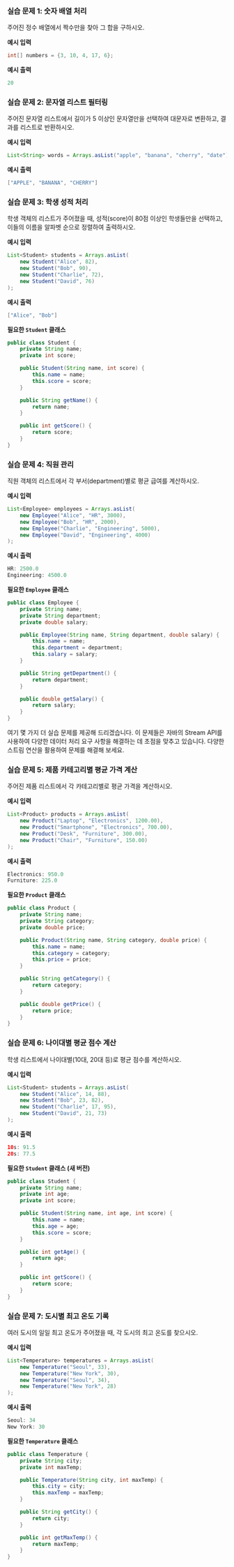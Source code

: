 ### 실습 문제 1: 숫자 배열 처리
주어진 정수 배열에서 짝수만을 찾아 그 합을 구하시오.

**예시 입력**
```java
int[] numbers = {3, 10, 4, 17, 6};
```
**예시 출력**
```java
20
```

### 실습 문제 2: 문자열 리스트 필터링
주어진 문자열 리스트에서 길이가 5 이상인 문자열만을 선택하여 대문자로 변환하고, 결과를 리스트로 반환하시오.

**예시 입력**
```java
List<String> words = Arrays.asList("apple", "banana", "cherry", "date");
```
**예시 출력**
```java
["APPLE", "BANANA", "CHERRY"]
```

### 실습 문제 3: 학생 성적 처리
학생 객체의 리스트가 주어졌을 때, 성적(score)이 80점 이상인 학생들만을 선택하고, 이들의 이름을 알파벳 순으로 정렬하여 출력하시오.

**예시 입력**
```java
List<Student> students = Arrays.asList(
    new Student("Alice", 82),
    new Student("Bob", 90),
    new Student("Charlie", 72),
    new Student("David", 76)
);
```
**예시 출력**
```java
["Alice", "Bob"]
```
**필요한 `Student` 클래스**
```java
public class Student {
    private String name;
    private int score;

    public Student(String name, int score) {
        this.name = name;
        this.score = score;
    }

    public String getName() {
        return name;
    }

    public int getScore() {
        return score;
    }
}
```

### 실습 문제 4: 직원 관리
직원 객체의 리스트에서 각 부서(department)별로 평균 급여를 계산하시오.

**예시 입력**
```java
List<Employee> employees = Arrays.asList(
    new Employee("Alice", "HR", 3000),
    new Employee("Bob", "HR", 2000),
    new Employee("Charlie", "Engineering", 5000),
    new Employee("David", "Engineering", 4000)
);
```
**예시 출력**
```java
HR: 2500.0
Engineering: 4500.0
```
**필요한 `Employee` 클래스**
```java
public class Employee {
    private String name;
    private String department;
    private double salary;

    public Employee(String name, String department, double salary) {
        this.name = name;
        this.department = department;
        this.salary = salary;
    }

    public String getDepartment() {
        return department;
    }

    public double getSalary() {
        return salary;
    }
}
```

여기 몇 가지 더 실습 문제를 제공해 드리겠습니다. 이 문제들은 자바의 Stream API를 사용하여 다양한 데이터 처리 요구 사항을 해결하는 데 초점을 맞추고 있습니다. 다양한 스트림 연산을 활용하여 문제를 해결해 보세요.

### 실습 문제 5: 제품 카테고리별 평균 가격 계산
주어진 제품 리스트에서 각 카테고리별로 평균 가격을 계산하시오.

**예시 입력**
```java
List<Product> products = Arrays.asList(
    new Product("Laptop", "Electronics", 1200.00),
    new Product("Smartphone", "Electronics", 700.00),
    new Product("Desk", "Furniture", 300.00),
    new Product("Chair", "Furniture", 150.00)
);
```
**예시 출력**
```java
Electronics: 950.0
Furniture: 225.0
```
**필요한 `Product` 클래스**
```java
public class Product {
    private String name;
    private String category;
    private double price;

    public Product(String name, String category, double price) {
        this.name = name;
        this.category = category;
        this.price = price;
    }

    public String getCategory() {
        return category;
    }

    public double getPrice() {
        return price;
    }
}
```

### 실습 문제 6: 나이대별 평균 점수 계산
학생 리스트에서 나이대별(10대, 20대 등)로 평균 점수를 계산하시오.

**예시 입력**
```java
List<Student> students = Arrays.asList(
    new Student("Alice", 14, 88),
    new Student("Bob", 23, 82),
    new Student("Charlie", 17, 95),
    new Student("David", 21, 73)
);
```
**예시 출력**
```java
10s: 91.5
20s: 77.5
```
**필요한 `Student` 클래스 (새 버전)**
```java
public class Student {
    private String name;
    private int age;
    private int score;

    public Student(String name, int age, int score) {
        this.name = name;
        this.age = age;
        this.score = score;
    }

    public int getAge() {
        return age;
    }

    public int getScore() {
        return score;
    }
}
```

### 실습 문제 7: 도시별 최고 온도 기록
여러 도시의 일일 최고 온도가 주어졌을 때, 각 도시의 최고 온도를 찾으시오.

**예시 입력**
```java
List<Temperature> temperatures = Arrays.asList(
    new Temperature("Seoul", 33),
    new Temperature("New York", 30),
    new Temperature("Seoul", 34),
    new Temperature("New York", 28)
);
```
**예시 출력**
```java
Seoul: 34
New York: 30
```
**필요한 `Temperature` 클래스**
```java
public class Temperature {
    private String city;
    private int maxTemp;

    public Temperature(String city, int maxTemp) {
        this.city = city;
        this.maxTemp = maxTemp;
    }

    public String getCity() {
        return city;
    }

    public int getMaxTemp() {
        return maxTemp;
    }
}
```